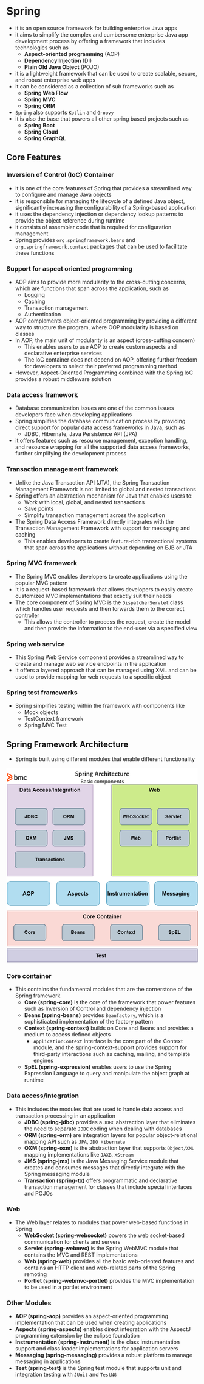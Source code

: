 # Spring

- it is an open source framework for building enterprise Java apps
- it aims to simplify the complex and cumbersome enterprise Java app development process by offering a framework that includes technologies such as
  - **Aspect-oriented programming** (AOP)
  - **Dependency Injection** (DI)
  - **Plain Old Java Object** (POJO)
- it is a lightweight framework that can be used to create scalable, secure, and robust enterprise web apps
- it can be considered as a collection of sub frameworks such as
  - **Spring Web Flow**
  - **Spring MVC**
  - **Spring ORM**
- `Spring` also supports `Kotlin` and `Groovy`
- it is also the base that powers all other spring based projects such as
  - **Spring Boot**
  - **Spring Cloud**
  - **Spring GraphQL**

## Core Features

### Inversion of Control (IoC) Container

- it is one of the core features of Spring that provides a streamlined way to configure and manage Java objects
- it is responsible for managing the lifecycle of a defined Java object, significantly increasing the configurability of a Spring-based application
- it uses the dependency injection or dependency lookup patterns to provide the object reference during runtime
- it consists of assembler code that is required for configuration management
- Spring provides `org.springframework.beans` and `org.springframework.context` packages that can be used to facilitate these functions

### Support for aspect oriented programming

- AOP aims to provide more modularity to the cross-cutting concerns, which are functions that span across the application, such as
  - Logging
  - Caching
  - Transaction management
  - Authentication
- AOP complements object-oriented programming by providing a different way to structure the program, where OOP modularity is based on classes
- In AOP, the main unit of modularity is an aspect (cross-cutting concern)
  - This enables users to use AOP to create custom aspects and declarative enterprise services
  - The IoC container does not depend on AOP, offering further freedom for developers to select their preferred programming method
- However, Aspect-Oriented Programming combined with the Spring IoC provides a robust middleware solution

### Data access framework

- Database communication issues are one of the common issues developers face when developing applications
- Spring simplifies the database communication process by providing direct support for popular data access frameworks in Java, such as
  - JDBC, Hibernate, Java Persistence API (JPA)
- it offers features such as resource management, exception handling, and resource wrapping for all the supported data access frameworks, further simplifying the development process

### Transaction management framework

- Unlike the Java Transaction API (JTA), the Spring Transaction Management Framework is not limited to global and nested transactions
- Spring offers an abstraction mechanism for Java that enables users to:
  - Work with local, global, and nested transactions
  - Save points
  - Simplify transaction management across the application
- The Spring Data Access Framework directly integrates with the Transaction Management Framework with support for messaging and caching
  - This enables developers to create feature-rich transactional systems that span across the applications without depending on EJB or JTA

### Spring MVC framework

- The Spring MVC enables developers to create applications using the popular MVC pattern
- It is a request-based framework that allows developers to easily create customized MVC implementations that exactly suit their needs
- The core component of Spring MVC is the `DispatcherServlet` class which handles user requests and then forwards them to the correct controller
  - This allows the controller to process the request, create the model and then provide the information to the end-user via a specified view

### Spring web service

- This Spring Web Service component provides a streamlined way to create and manage web service endpoints in the application
- It offers a layered approach that can be managed using XML and can be used to provide mapping for web requests to a specific object

### Spring test frameworks

- Spring simplifies testing within the framework with components like
  - Mock objects
  - TestContext framework
  - Spring MVC Test

## Spring Framework Architecture

- Spring is built using different modules that enable different functionality

![Spring Architecture](../../images/spring-architecture.png)

### Core container

- This contains the fundamental modules that are the cornerstone of the Spring framework
  - **Core (spring-core)** is the core of the framework that power features such as Inversion of Control and dependency injection
  - **Beans (spring-beans)** provides `Beanfactory`, which is a sophisticated implementation of the factory pattern
  - **Context (spring-context)** builds on Core and Beans and provides a medium to access defined objects
    - `ApplicationContext` interface is the core part of the Context module, and the spring-context-support provides support for third-party interactions such as caching, mailing, and template engines
  - **SpEL (spring-expression)** enables users to use the Spring Expression Language to query and manipulate the object graph at runtime

### Data access/integration

- This includes the modules that are used to handle data access and transaction processing in an application
  - **JDBC (spring-jdbc)** provides a `JDBC` abstraction layer that eliminates the need to separate `JDBC` coding when dealing with databases
  - **ORM (spring-orm)** are integration layers for popular object-relational mapping API such as `JPA`, `JDO Hibernate`
  - **OXM (spring-oxm)** is the abstraction layer that supports `Object/XML` mapping implementations like `JAXB`, `XStream`
  - **JMS (spring-jms)** is the Java Messaging Service module that creates and consumes messages that directly integrate with the Spring messaging module
  - **Transaction (spring-tx)** offers programmatic and declarative transaction management for classes that include special interfaces and POJOs

### Web

- The Web layer relates to modules that power web-based functions in Spring
  - **WebSocket (spring-websocket)** powers the web socket-based communication for clients and servers
  - **Servlet (spring-webmvc)** is the Spring WebMVC module that contains the MVC and REST implementations
  - **Web (spring-web)** provides all the basic web-oriented features and contains an HTTP client and web-related parts of the Spring remoting
  - **Portlet (spring-webmvc-portlet)** provides the MVC implementation to be used in a portlet environment

### Other Modules

- **AOP (spring-aop)** provides an aspect-oriented programming implementation that can be used when creating applications
- **Aspects (spring-aspects)** enables direct integration with the AspectJ programming extension by the eclipse foundation
- **Instrumentation (spring-instrument)** is the class instrumentation support and class loader implementations for application servers
- **Messaging (spring-messaging)** provides a robust platform to manage messaging in applications
- **Test (spring-test)** is the Spring test module that supports unit and integration testing with `JUnit` and `TestNG`
